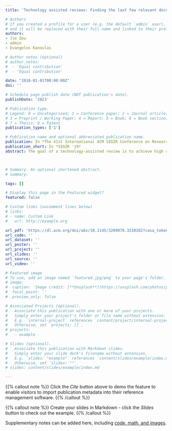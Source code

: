 ```yaml
---
title: 'Technology assisted reviews: Finding the last few relevant documents by asking yes/no questions to reviewers'

# Authors
# If you created a profile for a user (e.g. the default `admin` user), write the username (folder name) here
# and it will be replaced with their full name and linked to their profile.
authors:
- Jie Zou
- admin
- Evangelos Kanoulas

# Author notes (optional)
# author_notes:
#  - 'Equal contribution'
#  - 'Equal contribution'

date: "2018-01-01T00:00:00Z"
doi: ''

# Schedule page publish date (NOT publication's date).
publishDate: '2023'

# Publication type.
# Legend: 0 = Uncategorized; 1 = Conference paper; 2 = Journal article;
# 3 = Preprint / Working Paper; 4 = Report; 5 = Book; 6 = Book section;
# 7 = Thesis; 8 = Patent
publication_types: ['1']

# Publication name and optional abbreviated publication name.
publication: In *The 41st International ACM SIGIR Conference on Research & Development in Information Retrieval*
publication_short: In *SIGIR '19*
abstract: The goal of a technology-assisted review is to achieve high recall with low human effort. Continuous active learning algorithms have demonstrated good performance in locating the majority of relevant documents in a collection, however their performance is reaching a plateau when 80%-90% of them has been found. Finding the last few relevant documents typically requires exhaustively reviewing the collection. In this paper, we propose a novel method to identify these last few, but significant, documents efficiently. Our method makes the hypothesis that entities carry vital information in documents, and that reviewers can answer questions about the presence or absence of an entity in the missing relevance documents. Based on this we devise a sequential Bayesian search method that selects the optimal sequence of questions to ask. The experimental results show that our proposed method can greatly improve performance requiring less reviewing effort.



# Summary. An optional shortened abstract.
# summary: 

tags: []

# Display this page in the Featured widget?
featured: false

# Custom links (uncomment lines below)
# links:
# - name: Custom Link
#   url: http://example.org

url_pdf: 'https://dl.acm.org/doi/abs/10.1145/3209978.3210102?casa_token=uLw21mmHm_4AAAAA:6bsukR5Arh9L0muORwurM2cXN-YJPW2HNAmsKi4Xz4I6BMAQKaYx3RRTTlZ5eI8uSE7jFZLAQ-Q62ts'
url_code: ''
url_dataset: ''
url_poster: ''
url_project: ''
url_slides: ''
url_source: ''
url_video: ''

# Featured image
# To use, add an image named `featured.jpg/png` to your page's folder.
# image:
#  caption: 'Image credit: [**Unsplash**](https://unsplash.com/photos/pLCdAaMFLTE)'
#  focal_point: ''
#  preview_only: false

# Associated Projects (optional).
#   Associate this publication with one or more of your projects.
#   Simply enter your project's folder or file name without extension.
#   E.g. `internal-project` references `content/project/internal-project/index.md`.
#   Otherwise, set `projects: []`.
# projects:
#   - example

# Slides (optional).
#   Associate this publication with Markdown slides.
#   Simply enter your slide deck's filename without extension.
#   E.g. `slides: "example"` references `content/slides/example/index.md`.
#   Otherwise, set `slides: ""`.
# slides: content/slides/example/index.md

---
```


{{% callout note %}}
Click the _Cite_ button above to demo the feature to enable visitors to import publication metadata into their reference management software.
{{% /callout %}}

{{% callout note %}}
Create your slides in Markdown - click the _Slides_ button to check out the example.
{{% /callout %}}

Supplementary notes can be added here, including [code, math, and images](https://wowchemy.com/docs/writing-markdown-latex/).
